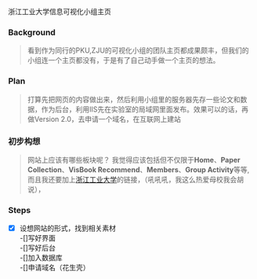 浙江工业大学信息可视化小组主页

### Background
> 看到作为同行的PKU,ZJU的可视化小组的团队主页都成果颇丰，但我们的小组连一个主页都没有，于是有了自己动手做一个主页的想法。

### Plan
> 打算先把网页的内容做出来，然后利用小组里的服务器先存一些论文和数据，作为后台，利用IIS先在实验室的局域网里面发布。效果可以的话，再做Version 2.0，去申请一个域名，在互联网上建站

### 初步构想
> 网站上应该有哪些板块呢？
我觉得应该包括但不仅限于**Home**、**Paper Collection**、**VisBook Recommend**、**Members**、**Group Activity**等等,而且我还要加上[浙江工业大学](http://www.zjut.edu.cn)的链接，（吼吼吼，我这么热爱母校我会胡说），

### Steps
>
-[x] 设想网站的形式，找到相关素材  
-[]写好界面  
-[]写好后台  
-[]加入数据库  
-[]申请域名（花生壳）  
